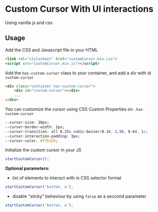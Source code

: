 # Custom Cursor With UI interactions

Using vanilla js and css

## Usage

Add the CSS and Javascript file in your HTML

```html
<link rel="stylesheet" href="customCursor.min.css">
<script src="customCursor.min.js"></script>
```

Add the `has-custom-cursor` class to your container, and add a div with id `custom-cursor`

```html
<div class="container has-custom-cursor">
    <div id="custom-cursor"></div>
    ...
</div>
```

You can customize the cursor using CSS Custom Properties on `.has-custom-cursor`

```css
--cursor-size: 20px;
--cursor-border-width: 1px;
--cursor-transition: all 0.35s cubic-bezier(0.34, 1.56, 0.64, 1);
--cursor-interaction-padding: 3px;
--cursor-color: #f7b32b;

```

Initialize the custom cursor in your JS

```js
startCustomCursor();
```

**Optional parameters:**

- list of elements to interact with in CSS selector format

```js
startCustomCursor('button, a');
```

- disable "sticky" behaviour by using `false` as a seccond parameter

```js
startCustomCursor('button, a');
```